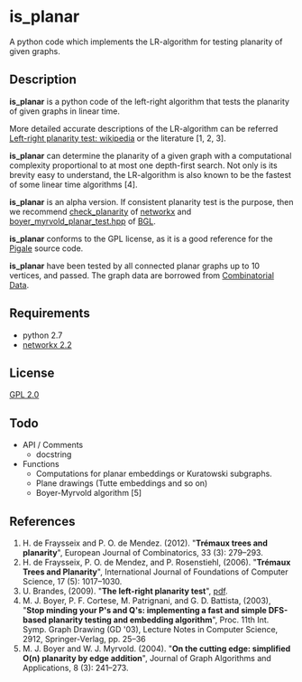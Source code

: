 is_planar
====

A python code which implements the LR-algorithm for testing planarity of given graphs.

## Description
**is_planar**  is a python code of the left-right algorithm that tests
the planarity of given graphs in linear time.

More detailed accurate descriptions of the LR-algorithm can be referred
[Left-right planarity test: wikipedia](https://en.wikipedia.org/wiki/Left-right_planarity_test) or the literature [1, 2, 3].

**is_planar** can determine the planarity of a given graph with a
computational complexity proportional to at most one depth-first search.
Not only is its brevity easy to understand, the LR-algorithm is also known
to be the fastest of some linear time algorithms [4].

**is_planar** is an alpha version.
If consistent planarity test is the purpose, then we recommend
[check_planarity](https://networkx.github.io/documentation/stable/reference/algorithms/generated/networkx.algorithms.planarity.check_planarity.html) of
[networkx](https://networkx.github.io) and
[boyer_myrvold_planar_test.hpp](https://www.boost.org/doc/libs/1_37_0/boost/graph/boyer_myrvold_planar_test.hpp) of
[BGL](https://www.boost.org/doc/libs/1_37_0/libs/graph/doc/planar_graphs.html).

**is_planar** conforms to the GPL license, as it is a good reference for the 
[Pigale](http://pigale.sourceforge.net) source code.


**is_planar** have been tested by all connected planar graphs up to 10
vertices, and passed. The graph data are borrowed from
[Combinatorial Data](https://users.cecs.anu.edu.au/~bdm/data/graphs.html).

## Requirements
- python 2.7
- [networkx 2.2](https://networkx.github.io)

## License
[GPL 2.0](https://github.com/satemochi/is_planar/blob/master/LICENSE)

## Todo
- API / Comments
    - docstring 
- Functions
    - Computations for planar embeddings or Kuratowski subgraphs.
    - Plane drawings (Tutte embeddings and so on)
    - Boyer-Myrvold algorithm [5]

## References
1. H. de Fraysseix and P. O. de Mendez. (2012). "**Trémaux trees and planarity**", European Journal of Combinatorics, 33 (3): 279–293.
1. H. de Fraysseix, P. O. de Mendez, and P. Rosenstiehl, (2006). "**Trémaux Trees and Planarity**", International Journal of Foundations of Computer Science, 17 (5): 1017–1030.
1. U. Brandes, (2009). "**The left-right planarity test**", [pdf](http://www.inf.uni-konstanz.de/algo/publications/b-lrpt-sub.pdf).
1. M. J. Boyer, P. F. Cortese, M. Patrignani, and G. D. Battista, (2003), "**Stop minding your P's and Q's: implementing a fast and simple DFS-based planarity testing and embedding algorithm**", Proc. 11th Int. Symp. Graph Drawing (GD '03), Lecture Notes in Computer Science, 2912, Springer-Verlag, pp. 25–36
1. M. J. Boyer and  W. J. Myrvold. (2004). "**On the cutting edge: simplified O(n) planarity by edge addition**", Journal of Graph Algorithms and Applications, 8 (3): 241–273.
